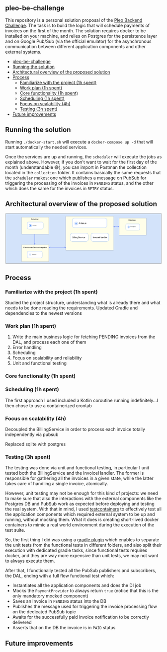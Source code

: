 ## pleo-be-challenge

This repository is a personal solution proposal of the [Pleo Backend Challenge](https://github.com/pleo-io/antaeus).
The task is to build the logic that will schedule payments of invoices on the first of the month. The solution requires
docker to be installed on your machine, and relies on Postgres for the persistence layer and on Google Pub/Sub (via the
official emulator) for the asynchronous communication between different application components and other external
systems.

<!-- TOC -->
  * [pleo-be-challenge](#pleo-be-challenge)
  * [Running the solution](#running-the-solution)
  * [Architectural overview of the proposed solution](#architectural-overview-of-the-proposed-solution)
  * [Process](#process)
    * [Familiarize with the project (1h spent)](#familiarize-with-the-project--1h-spent-)
    * [Work plan (1h spent)](#work-plan--1h-spent-)
    * [Core functionality (1h spent)](#core-functionality--1h-spent-)
    * [Scheduling (1h spent)](#scheduling--1h-spent-)
    * [Focus on scalability (4h)](#focus-on-scalability--4h-)
    * [Testing (3h spent)](#testing--3h-spent-)
  * [Future improvements](#future-improvements)
<!-- TOC -->

## Running the solution

Running `./docker-start.sh` will execute a `docker-compose up -d` that will start automatically the needed services.

Once the services are up and running, the `scheduler` will execute the jobs as explained above. However, if you don't
want to wait for the first day of the month (understandable :smile:), you can import in Postman the collection located
in the `collection` folder. It contains basically the same requests that the `scheduler` makes: one which publishes a
message on PubSub for triggering the processing of the invoices in `PENDING` status, and the other which does the same
for the invoices in `RETRY` status.

## Architectural overview of the proposed solution

![Building blocks](docs/building_blocks.png)

## Process

### Familiarize with the project (1h spent)

Studied the project structure, understanding what is already there and what needs to be done reading the requirements.
Updated Gradle and dependencies to the newest versions

### Work plan (1h spent)

1. Write the main business logic for fetching PENDING invoices from the DAL, and process each one of them
2. Error handling
3. Scheduling
4. Focus on scalability and reliability
5. Unit and functional testing

### Core functionality (1h spent)

### Scheduling (1h spent)

The first approach I used included a Kotlin coroutine running indefinitely...I then chose to use a containerized crontab

### Focus on scalability (4h)

Decoupled the BillingService in order to process each invoice totally independently via pubsub

Replaced sqlite with postgres

### Testing (3h spent)

The testing was done via unit and functional testing, in particular I unit tested both the BillingService and the
InvoiceHandler. The former is responsible for gathering all the invoices in a given state, while the latter takes care
of handling a single invoice, atomically.

However, unit testing may not be enough for this kind of projects: we need to make
sure that also the interactions with the external components like the Postgres DB and PubSub work as expected before
deploying and testing the real system. With that in mind, I used [testcontainers](https://www.testcontainers.org/)
to effectively test all the application components which required external system to be up and running, without mocking
them. What it does is creating short-lived docker containers to mimic a real world environment during the execution of
the test suite.

So, the first thing I did was using a [gradle plugin](https://github.com/unbroken-dome/gradle-testsets-plugin) which
enables to separate the unit tests from the functional tests in different folders, and also split their execution with
dedicated gradle tasks, since functional tests requires docker, and they are way more expensive than unit tests, we may
not want to always execute them.

After that, I functionally tested all the PubSub publishers and subscribers, the DAL, ending with a full flow functional
test which:

* Instantiates all the application components and does the DI job
* Mocks the `PaymentProvider` to always return `true` (notice that this is the only mandatory mocked component)
* Saves an Invoice in `PENDING` status into the DB
* Publishes the message used for triggering the invoice processing flow on the dedicated PubSub topic
* Awaits for the successfully paid invoice notification to be correctly delivered
* Asserts that on the DB the invoice is in `PAID` status

## Future improvements
